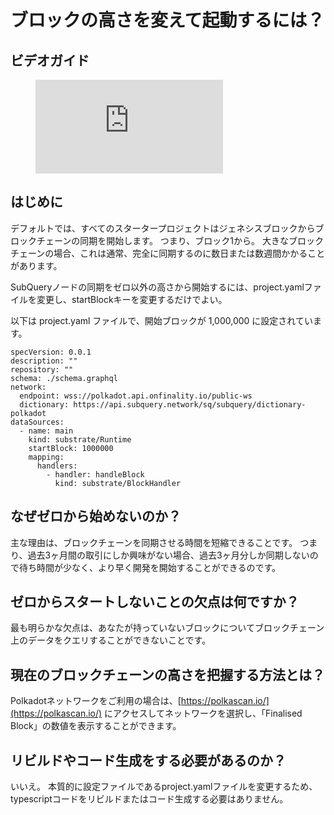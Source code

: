 # ブロックの高さを変えて起動するには？

## ビデオガイド

<figure class="video_container">
  <iframe src="https://www.youtube.com/embed/ZiNSXDMHmBk" frameborder="0" allowfullscreen="true"></iframe>
</figure>

## はじめに

デフォルトでは、すべてのスタータープロジェクトはジェネシスブロックからブロックチェーンの同期を開始します。 つまり、ブロック1から。 大きなブロックチェーンの場合、これは通常、完全に同期するのに数日または数週間かかることがあります。

SubQueryノードの同期をゼロ以外の高さから開始するには、project.yamlファイルを変更し、startBlockキーを変更するだけでよい。

以下は project.yaml ファイルで、開始ブロックが 1,000,000 に設定されています。

```shell
specVersion: 0.0.1
description: ""
repository: ""
schema: ./schema.graphql
network:
  endpoint: wss://polkadot.api.onfinality.io/public-ws
  dictionary: https://api.subquery.network/sq/subquery/dictionary-polkadot
dataSources:
  - name: main
    kind: substrate/Runtime
    startBlock: 1000000
    mapping:
      handlers:
        - handler: handleBlock
          kind: substrate/BlockHandler
```

## なぜゼロから始めないのか？

主な理由は、ブロックチェーンを同期させる時間を短縮できることです。 つまり、過去3ヶ月間の取引にしか興味がない場合、過去3ヶ月分しか同期しないので待ち時間が少なく、より早く開発を開始することができるのです。

## ゼロからスタートしないことの欠点は何ですか？

最も明らかな欠点は、あなたが持っていないブロックについてブロックチェーン上のデータをクエリすることができないことです。

## 現在のブロックチェーンの高さを把握する方法とは？

Polkadotネットワークをご利用の場合は、[https://polkascan.io/](https://polkascan.io/) にアクセスしてネットワークを選択し、「Finalised Block」の数値を表示することができます。

## リビルドやコード生成をする必要があるのか？

いいえ。 本質的に設定ファイルであるproject.yamlファイルを変更するため、typescriptコードをリビルドまたはコード生成する必要はありません。
